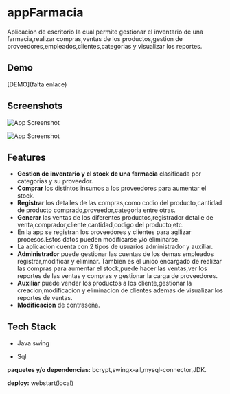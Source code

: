 
# **appFarmacia**

Aplicacion de escritorio la cual permite gestionar el inventario de una farmacia,realizar compras,ventas de los productos,gestion de proveedores,empleados,clientes,categorias y visualizar los reportes.



## Demo

[DEMO](falta enlace)


## Screenshots

![App Screenshot](https://i.pinimg.com/736x/3b/57/26/3b5726c44e9491b837ed6ac5a59050e5.jpg)

![App Screenshot](https://i.pinimg.com/736x/1e/2a/4e/1e2a4e5cdfeed23095ffd395c5fe8855.jpg)
## Features

- **Gestion de inventario y el stock de una farmacia** clasificada por categorias y su proveedor.
- **Comprar** los distintos insumos a los proveedores para aumentar el stock.
- **Registrar** los detalles de las compras,como codio del producto,cantidad de producto comprado,proveedor,categoria entre otras.
- **Generar** las ventas de los diferentes productos,registrador detalle de venta,comprador,cliente,cantidad,codigo del producto,etc.
- En la app se registran los proveedores y clientes para agilizar procesos.Estos datos pueden modificarse y/o eliminarse.
- La aplicacion cuenta con 2 tipos de usuarios administrador y auxiliar.
- **Administrador** puede gestionar las cuentas de los demas empleados registrar,modificar y eliminar.
Tambien es el unico encargado de realizar las compras para aumentar el stock,puede hacer las ventas,ver los reportes de las ventas y compras y gestionar la carga de proveedores.
- **Auxiliar** puede vender los productos a los cliente,gestionar la creacion,modificacion y eliminacion de clientes ademas de visualizar los reportes de ventas.
- **Modificacion** de contraseña.

## Tech Stack

- Java swing

- Sql

**paquetes y/o dependencias:** bcrypt,swingx-all,mysql-connector,JDK.

**deploy:** webstart(local)
